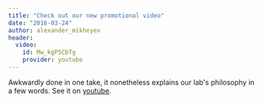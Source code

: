 ```yaml
---
title: "Check out our new promotional video"
date: "2016-03-24"
author: alexander_mikheyev
header:
  video:
    id: Mw_kgP5CbTg
    provider: youtube
---
```


Awkwardly done in one take, it nonetheless explains our lab's philosophy in a few words. See it on [youtube](https://www.youtube.com/watch?v=Mw_kgP5CbTg&list=PLxZHT0nOVpvxt8w08thr7J8rebhzGAc66&index=5).
